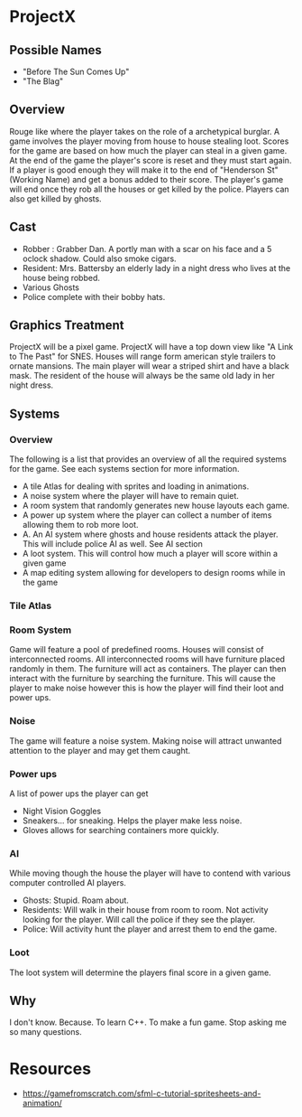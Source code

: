 # ProjectX

## Possible Names 

 * "Before The Sun Comes Up"
 * "The Blag"

## Overview
Rouge like where the player takes on the role of a archetypical burglar. A game involves the player moving from house to house stealing loot. Scores for the game are based on how much the player can steal in a given game. At the end of the game the player's score is reset and they must start again. If a player is good enough they will make it to the end of "Henderson St"(Working Name) and get a bonus added to their score. The player's game will end once they rob all the houses or get killed by the police. Players can also get killed by ghosts.

## Cast

 * Robber : Grabber Dan. A portly man with a scar on his face and a 5 oclock shadow. Could also smoke cigars.
 * Resident:  Mrs. Battersby an elderly lady in a night dress who lives at the house being robbed.
 * Various Ghosts
 * Police complete with their bobby hats.

## Graphics Treatment
ProjectX will be a pixel game. ProjectX will have a top down view like "A Link to The Past" for SNES. Houses will range form american style trailers to ornate mansions. The main player will wear a striped shirt and have a black mask. The resident of the house will always be the same old lady in her night dress.

## Systems

### Overview
The following is a list that provides an overview of all the required systems for the game. See each systems section for more information.

 * A tile Atlas for dealing with sprites and loading in animations.
 * A noise system where the player will have to remain quiet.
 * A room system that randomly generates new house layouts each game. 
 * A power up system where the player can collect a number of items allowing them to rob more loot. 
 * A. An AI system where ghosts and house residents attack the player. This will include police AI as well. See AI section
 * A loot system. This will control how much a player will score within a given game
 * A map editing system allowing for developers to design rooms while in the game

### Tile Atlas

### Room System
Game will feature a pool of predefined rooms. Houses will consist of interconnected rooms. All interconnected rooms will have furniture placed randomly in them. The furniture will act as containers. The player can then interact with the furniture by searching the furniture. This will cause the player to make noise however this is how the player will find their loot and power ups.

### Noise
The game will feature a noise system. Making noise will attract unwanted attention to the player and may get them caught.

### Power ups
A list of power ups the player can get

 * Night Vision Goggles
 * Sneakers... for sneaking. Helps the player make less noise.
 * Gloves allows for searching containers more quickly.

### AI
While moving though the house the player will have to contend with various computer controlled AI players. 

 * Ghosts: Stupid. Roam about.
 * Residents: Will walk in their house from room to room. Not activity looking for the player. Will call the police if they see the player. 
 * Police: Will activity hunt the player and arrest them to end the game.

### Loot
The loot system will determine the players final score in a given game.

## Why
I don't know. Because. To learn C++. To make a fun game. Stop asking me so many questions.

# Resources

 * https://gamefromscratch.com/sfml-c-tutorial-spritesheets-and-animation/
